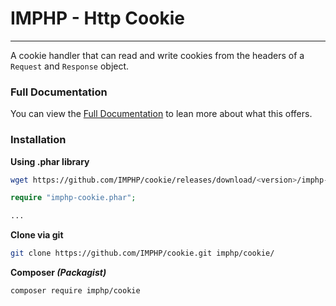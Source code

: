 # IMPHP - Http Cookie
___

A cookie handler that can read and write cookies from the headers of a `Request` and `Response` object.

### Full Documentation

You can view the [Full Documentation](docs/cookie.md) to lean more about what this offers.

### Installation

__Using .phar library__

```sh
wget https://github.com/IMPHP/cookie/releases/download/<version>/imphp-cookie.phar
```

```php
require "imphp-cookie.phar";

...
```

__Clone via git__

```sh
git clone https://github.com/IMPHP/cookie.git imphp/cookie/
```

__Composer _(Packagist)___

```sh
composer require imphp/cookie
```
